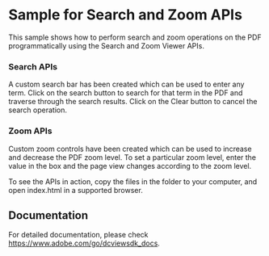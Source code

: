 # Sample for Search and Zoom APIs

This sample shows how to perform search and zoom operations on the PDF programmatically using the Search and Zoom Viewer APIs.

### Search APIs

A custom search bar has been created which can be used to enter any term. Click on the search button to search for that term in the PDF and traverse through the search results. Click on the Clear button to cancel the search operation.

### Zoom APIs

Custom zoom controls have been created which can be used to increase and decrease the PDF zoom level. 
To set a particular zoom level, enter the value in the box and the page view changes according to the zoom level.

To see the APIs in action, copy the files in the folder to your computer, and open index.html in a supported browser.

## Documentation

For detailed documentation, please check https://www.adobe.com/go/dcviewsdk_docs.
